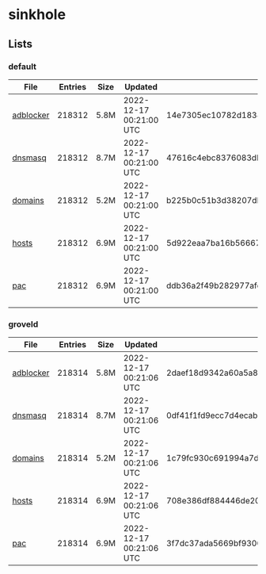 # sinkhole

## Lists

### default

|File|Entries|Size|Updated|Hash|
|-|-|-|-|-|
|[adblocker](https://raw.githubusercontent.com/groveld/sinkhole/lists/default/adblocker.txt)|218312|5.8M|2022-12-17 00:21:00 UTC|14e7305ec10782d1834229f1f982c54bf9e317800a9d5b1e847f6dd9ad3a2faa|
|[dnsmasq](https://raw.githubusercontent.com/groveld/sinkhole/lists/default/dnsmasq.txt)|218312|8.7M|2022-12-17 00:21:00 UTC|47616c4ebc8376083dbe93bd084446e899659f224e7c54e9c768133491bc46e3|
|[domains](https://raw.githubusercontent.com/groveld/sinkhole/lists/default/domains.txt)|218312|5.2M|2022-12-17 00:21:00 UTC|b225b0c51b3d38207dbb3147c1366221cec9c7757a064c0a899b87dcc404cee7|
|[hosts](https://raw.githubusercontent.com/groveld/sinkhole/lists/default/hosts.txt)|218312|6.9M|2022-12-17 00:21:00 UTC|5d922eaa7ba16b566671d2a6221186f8f0d559654e2089aa715b66886a108813|
|[pac](https://raw.githubusercontent.com/groveld/sinkhole/lists/default/pac.txt)|218312|6.9M|2022-12-17 00:21:00 UTC|ddb36a2f49b282977afdd690aeabef132e7b7219c7f9a1e064cef0cab64e2334|

### groveld

|File|Entries|Size|Updated|Hash|
|-|-|-|-|-|
|[adblocker](https://raw.githubusercontent.com/groveld/sinkhole/lists/groveld/adblocker.txt)|218314|5.8M|2022-12-17 00:21:06 UTC|2daef18d9342a60a5a83ee653a4c42e25267a8e681ff470ede34ad1f5510e243|
|[dnsmasq](https://raw.githubusercontent.com/groveld/sinkhole/lists/groveld/dnsmasq.txt)|218314|8.7M|2022-12-17 00:21:06 UTC|0df41f1fd9ecc7d4ecab490f10f7ed9abda709afc28be9962dbf05f8fe62d421|
|[domains](https://raw.githubusercontent.com/groveld/sinkhole/lists/groveld/domains.txt)|218314|5.2M|2022-12-17 00:21:06 UTC|1c79fc930c691994a7d4387259314b0e6a75ee8dbf56a7c649f257e3a23fae76|
|[hosts](https://raw.githubusercontent.com/groveld/sinkhole/lists/groveld/hosts.txt)|218314|6.9M|2022-12-17 00:21:06 UTC|708e386df884446de20c3be8a136348b4683521ea2d15f16968bca51761737bf|
|[pac](https://raw.githubusercontent.com/groveld/sinkhole/lists/groveld/pac.txt)|218314|6.9M|2022-12-17 00:21:06 UTC|3f7dc37ada5669bf930019274a66aa732104cd67eac6e95b8a316c00f99f378a|
